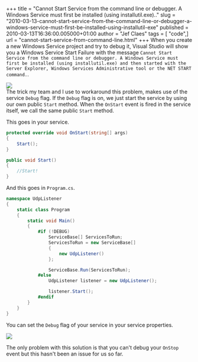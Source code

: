 +++
title = "Cannot Start Service from the command line or debugger. A Windows Service must first be installed (using installutil.exe).."
slug = "2010-03-13-cannot-start-service-from-the-command-line-or-debugger-a-windows-service-must-first-be-installed-using-installutil-exe"
published = 2010-03-13T16:36:00.005000+01:00
author = "Jef Claes"
tags = [ "code",]
url = "cannot-start-service-from-command-line.html"
+++
When you create a new Windows Service project and try to debug it,
Visual Studio will show you a Windows Service Start Failure with the
message `Cannot Start Service from the command line or debugger. A
Windows Service must first be installed (using installutil.exe) and then
started with the Server Explorer, Windows Services Administrative tool
or the NET START command.`.
  
[![](/post/images/thumbnails/2010-03-13-cannot-start-service-from-the-command-line-or-debugger-a-windows-service-must-first-be-installed-using-installutil-exe-serviceError.JPG)](/post/images/2010-03-13-cannot-start-service-from-the-command-line-or-debugger-a-windows-service-must-first-be-installed-using-installutil-exe-serviceError.JPG)  
The trick my team and I use to workaround this problem, makes use of the
service `Debug` flag. If the `Debug` flag is on, we just start the service
by using our own public `Start` method. When the `OnStart` event is fired in
the service itself, we call the same public `Start` method.  
  
This goes in your service.  

```csharp
protected override void OnStart(string[] args)
{
    Start();
}

public void Start()
{
    //Start!
}
```
  
And this goes in `Program.cs`.  

```csharp
namespace UdpListener
{
    static class Program
    {
        static void Main()
        {
            #if (!DEBUG)
                ServiceBase[] ServicesToRun;
                ServicesToRun = new ServiceBase[] 
                { 
                    new UdpListener() 
                };

                ServiceBase.Run(ServicesToRun);
            #else
                UdpListener listener = new UdpListener();

                listener.Start();
            #endif           
        }
    }
}
```

You can set the `Debug` flag of your service in your service properties.  
  
[![](/post/images/thumbnails/2010-03-13-cannot-start-service-from-the-command-line-or-debugger-a-windows-service-must-first-be-installed-using-installutil-exe-debug.JPG)](/post/images/2010-03-13-cannot-start-service-from-the-command-line-or-debugger-a-windows-service-must-first-be-installed-using-installutil-exe-debug.JPG)  
  
The only problem with this solution is that you can't debug your `OnStop`
event but this hasn't been an issue for us so far.  